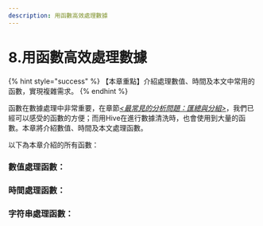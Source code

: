 ```yaml
---
description: 用函數高效處理數據
---
```


# 8.用函數高效處理數據

{% hint style="success" %}
【本章重點】介紹處理數值、時間及本文中常用的函數，實現複雜需求。
{% endhint %}

函數在數據處理中非常重要，在章節[_<最常見的分析問題：匯總與分組>_](../../part-ii-ji-ben-tong-ji-pian/6.-zui-chang-jian-de-fen-xi-wen-ti-hui-zong-yu-fen-zu/)，我們已經可以感受的函數的方便；而用Hive在進行數據清洗時，也會使用到大量的函數。本章將介紹數值、時間及本文處理函數。

以下為本章介紹的所有函數：

### 數值處理函數：



### 時間處理函數：



### 字符串處理函數：

